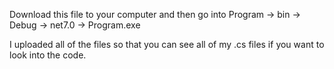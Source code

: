 Download this file to your computer and then go into Program -> bin -> Debug -> net7.0 -> Program.exe

I uploaded all of the files so that you can see all of my .cs files if you want to look into the code.
